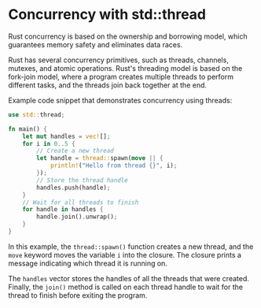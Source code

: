 # Concurrency with std::thread

Rust concurrency is based on the ownership and borrowing model, which guarantees memory safety and eliminates data races.

Rust has several concurrency primitives, such as threads, channels, mutexes, and atomic operations. Rust's threading model is based on the fork-join model, where a program creates multiple threads to perform different tasks, and the threads join back together at the end.

Example code snippet that demonstrates concurrency using threads:

```rust
use std::thread;

fn main() {
    let mut handles = vec![];
    for i in 0..5 {
        // Create a new thread
        let handle = thread::spawn(move || {
            println!("Hello from thread {}", i);
        });
        // Store the thread handle
        handles.push(handle);
    }
    // Wait for all threads to finish
    for handle in handles {
        handle.join().unwrap();
    }
}
```

In this example, the `thread::spawn()` function creates a new thread, and the `move` keyword moves the variable `i` into the closure. The closure prints a message indicating which thread it is running on.

The `handles` vector stores the handles of all the threads that were created. Finally, the `join()` method is called on each thread handle to wait for the thread to finish before exiting the program.

